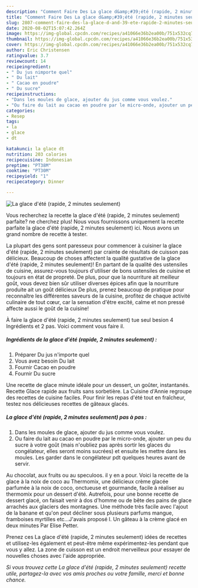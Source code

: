 ```yaml
---
description: "Comment Faire Des La glace d&amp;#39;été (rapide, 2 minutes seulement)"
title: "Comment Faire Des La glace d&amp;#39;été (rapide, 2 minutes seulement)"
slug: 2807-comment-faire-des-la-glace-d-and-39-ete-rapide-2-minutes-seulement
date: 2020-08-02T15:07:42.264Z
image: https://img-global.cpcdn.com/recipes/a41066e36b2ea00b/751x532cq70/la-glace-dete-rapide-2-minutes-seulement-photo-principale-de-la-recette.jpg
thumbnail: https://img-global.cpcdn.com/recipes/a41066e36b2ea00b/751x532cq70/la-glace-dete-rapide-2-minutes-seulement-photo-principale-de-la-recette.jpg
cover: https://img-global.cpcdn.com/recipes/a41066e36b2ea00b/751x532cq70/la-glace-dete-rapide-2-minutes-seulement-photo-principale-de-la-recette.jpg
author: Eric Christensen
ratingvalue: 3.7
reviewcount: 14
recipeingredient:
- " Du jus nimporte quel"
- " Du lait"
- " Cacao en poudre"
- " Du sucre"
recipeinstructions:
- "Dans les moules de glace, ajouter du jus comme vous voulez."
- "Ou faire du lait au cacao en poudre par le micro-onde, ajouter un peu du sucre à votre goût (mais n&#39;oubliez pas après sortir les glaces du congélateur, elles seront moins sucrées) et ensuite les mettre dans les moules. Les garder dans le congélateur pdt quelques heures avant de servir."
categories:
- Resep
tags:
- la
- glace
- dt

katakunci: la glace dt 
nutrition: 203 calories
recipecuisine: Indonesian
preptime: "PT38M"
cooktime: "PT30M"
recipeyield: "1"
recipecategory: Dinner

---
```



![La glace d&#39;été (rapide, 2 minutes seulement)](https://img-global.cpcdn.com/recipes/a41066e36b2ea00b/751x532cq70/la-glace-dete-rapide-2-minutes-seulement-photo-principale-de-la-recette.jpg)

Vous recherchez la recette la glace d&#39;été (rapide, 2 minutes seulement) parfaite? ne cherchez plus! Nous vous fournissons uniquement la recette parfaite la glace d&#39;été (rapide, 2 minutes seulement) ici. Nous avons un grand nombre de recette à tester.

La plupart des gens sont paresseux pour commencer à cuisiner la glace d&#39;été (rapide, 2 minutes seulement) par crainte de résultats de cuisson pas délicieux. Beaucoup de choses affectent la qualité gustative de la glace d&#39;été (rapide, 2 minutes seulement)! En partant de la qualité des ustensiles de cuisine, assurez-vous toujours d'utiliser de bons ustensiles de cuisine et toujours en état de propreté. De plus, pour que la nourriture ait meilleur goût, vous devez bien sûr utiliser diverses épices afin que la nourriture produite ait un goût délicieux De plus, prenez beaucoup de pratique pour reconnaître les différentes saveurs de la cuisine, profitez de chaque activité culinaire de tout cœur, car la sensation d'être excité, calme et non pressé affecte aussi le goût de la cuisine!

<!--inarticleads1-->

À faire la glace d&#39;été (rapide, 2 minutes seulement) tue seul besion 4 Ingrédients et 2 pas. Voici comment vous faire il.

##### Ingrédients de la glace d&#39;été (rapide, 2 minutes seulement) :

1. Préparer  Du jus n&#39;importe quel
1. Vous avez besoin  Du lait
1. Fournir  Cacao en poudre
1. Fournir  Du sucre


Une recette de glace minute idéale pour un dessert, un goûter, instantanés. Recette Glace rapide aux fruits sans sorbetière. La Cuisine d&#39;Annie regroupe des recettes de cuisine faciles. Pour finir les repas d&#39;été tout en fraîcheur, testez nos délicieuses recettes de gâteaux glacés. 

<!--inarticleads2-->

##### La glace d&#39;été (rapide, 2 minutes seulement) pas à pas :

1. Dans les moules de glace, ajouter du jus comme vous voulez.
1. Ou faire du lait au cacao en poudre par le micro-onde, ajouter un peu du sucre à votre goût (mais n&#39;oubliez pas après sortir les glaces du congélateur, elles seront moins sucrées) et ensuite les mettre dans les moules. Les garder dans le congélateur pdt quelques heures avant de servir.


Au chocolat, aux fruits ou au speculoos. il y en a pour. Voici la recette de la glace à la noix de coco au Thermomix, une délicieux crème glacée parfumée à la noix de coco, onctueuse et gourmande, facile à réaliser au thermomix pour un dessert d&#39;été. Autrefois, pour une bonne recette de dessert glacé, on faisait venir à dos d&#39;homme ou de bête des pains de glace arrachés aux glaciers des montagnes. Une méthode très facile avec l&#39;ajout de la banane et qu&#39;on peut décliner sous plusieurs parfums mangue, framboises myrtilles etc…J&#39;avais proposé l. Un gâteau à la crème glacé en deux minutes Par Elise Petter. 

<!--inarticleads1-->

<p>
Prenez ces La glace d&#39;été (rapide, 2 minutes seulement) idées de recettes et utilisez-les également et peut-être même expérimentez-les pendant que vous y allez. La zone de cuisson est un endroit merveilleux pour essayer de nouvelles choses avec l'aide appropriée.
</p>

<p>
<i>Si vous trouvez cette La glace d&#39;été (rapide, 2 minutes seulement) recette utile, partagez-la avec vos amis proches ou votre famille, merci et bonne chance.</i>
</p>
